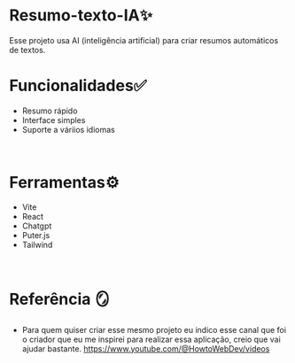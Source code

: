 # Resumo-texto-IA✨
Esse projeto usa AI (inteligência artificial) para criar resumos automáticos de textos.
<br>

# Funcionalidades✅
- Resumo rápido
- Interface simples
- Suporte a váriios idiomas
<br>

# Ferramentas⚙️
- Vite
- React
- Chatgpt
- Puter.js
- Tailwind
<br>

# Referência 🪞
- Para quem quiser criar esse mesmo projeto eu indico esse canal que foi o criador que eu me inspirei para realizar essa aplicação, creio que vai ajudar bastante.
https://www.youtube.com/@HowtoWebDev/videos


 
